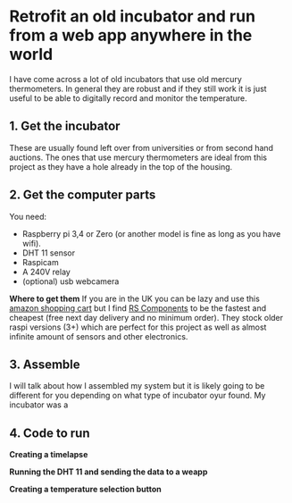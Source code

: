 # Retrofit an old incubator and run from a web app anywhere in the world

I have come across a lot of old incubators that use old mercury thermometers. In general they are robust and if they still work it is just useful to be able to digitally record and monitor the temperature. 

## 1. Get the incubator
These are usually found left over from universities or from second hand auctions. The ones that use mercury thermometers are ideal from this project as they have a hole already in the top of the housing. 

## 2. Get the computer parts
You  need: 
 - Raspberry pi 3,4 or Zero (or another model is fine as long as you have wifi). 
 - DHT 11 sensor
 - Raspicam
 - A 240V relay
 - (optional) usb webcamera

 **Where to get them**
If you are in the UK you can be lazy and use this [amazon shopping cart](http://amzn.eu/7rWGZtP) but I find [RS Components](https://uk.rs-online.com) to be the fastest and cheapest (free next day delivery and no minimum order). They stock older raspi versions (3+) which are perfect for this project as well as almost infinite amount of sensors and other electronics. 

## 3. Assemble

I will talk about how I assembled my system but it is likely going to be different for you depending on what type of incubator oyur found. My incubator was a 

## 4. Code to run

**Creating a timelapse**

**Running the DHT 11 and sending the data to a weapp**

**Creating a temperature selection button**



